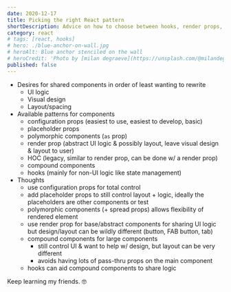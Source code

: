 ```yaml
---
date: 2020-12-17
title: Picking the right React pattern
shortDescription: Advice on how to choose between hooks, render props, compound components and other React patterns
category: react
# tags: [react, hooks]
# hero: ./blue-anchor-on-wall.jpg
# heroAlt: Blue anchor stenciled on the wall
# heroCredit: 'Photo by [milan degraeve](https://unsplash.com/@milandegraeve)'
published: false
---
```


- Desires for shared components in order of least wanting to rewrite
  - UI logic
  - Visual design
  - Layout/spacing
- Available patterns for components
  - configuration props (easiest to use, easiest to develop, basic)
  - placeholder props
  - polymorphic components (`as` prop)
  - render prop (abstract UI logic & possibly layout, leave visual design & layout to user)
  - HOC (legacy, similar to render prop, can be done w/ a render prop)
  - compound components
  - hooks (mainly for non-UI logic like state management)
- Thoughts
  - use configuration props for total control
  - add placeholder props to still control layout + logic, ideally the placeholders are other components or test
  - polymorphic components (+ spread props) allows flexibility of rendered element
  - use render prop for base/abstract components for sharing UI logic but design/layout can be wildly different (button, FAB button, tab)
  - compound components for large components
    - still control UI & want to help w/ design, but layout can be very different
    - avoids having lots of pass-thru props on the main component
  - hooks can aid compound components to share logic

Keep learning my friends. 🤓
